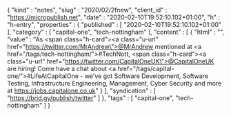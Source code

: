 {
  "kind" : "notes",
  "slug" : "2020/02/2fnew",
  "client_id" : "https://micropublish.net",
  "date" : "2020-02-10T19:52:10.102+01:00",
  "h" : "h-entry",
  "properties" : {
    "published" : [ "2020-02-10T19:52:10.102+01:00" ],
    "category" : [ "capital-one", "tech-nottingham" ],
    "content" : [ {
      "html" : "",
      "value" : "As <span class=\"h-card\"><a class=\"u-url\" href=\"https://twitter.com/MrAndrew\">@MrAndrew</a></span> mentioned at <a href=\"/tags/tech-nottingham/\">#TechNott</a>, <span class=\"h-card\"><a class=\"u-url\" href=\"https://twitter.com/CapitalOneUK\">@CapitalOneUK</a></span> are hiring! Come have a chat about <a href=\"/tags/capital-one/\">#LifeAtCapitalOne</a> - we've got Software Development, Software Testing, Infrastructure Engineering, Management, Cyber Security and more at https://jobs.capitalone.co.uk"
    } ],
    "syndication" : [ "https://brid.gy/publish/twitter" ]
  },
  "tags" : [ "capital-one", "tech-nottingham" ]
}

